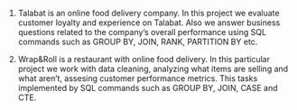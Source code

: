 1. Talabat is an online food delivery company. In this project we evaluate customer loyalty and experience on Talabat. Also we answer business questions related to the company’s overall performance using SQL commands such as GROUP BY, JOIN, RANK, PARTITION BY etc.

2. Wrap&Roll is a restaurant with online food delivery. In this particular project we work with data cleaning, analyzing what items are selling and what aren’t, assesing customer performance metrics. This tasks implemented by SQL commands such as GROUP BY, JOIN, CASE and CTE.
